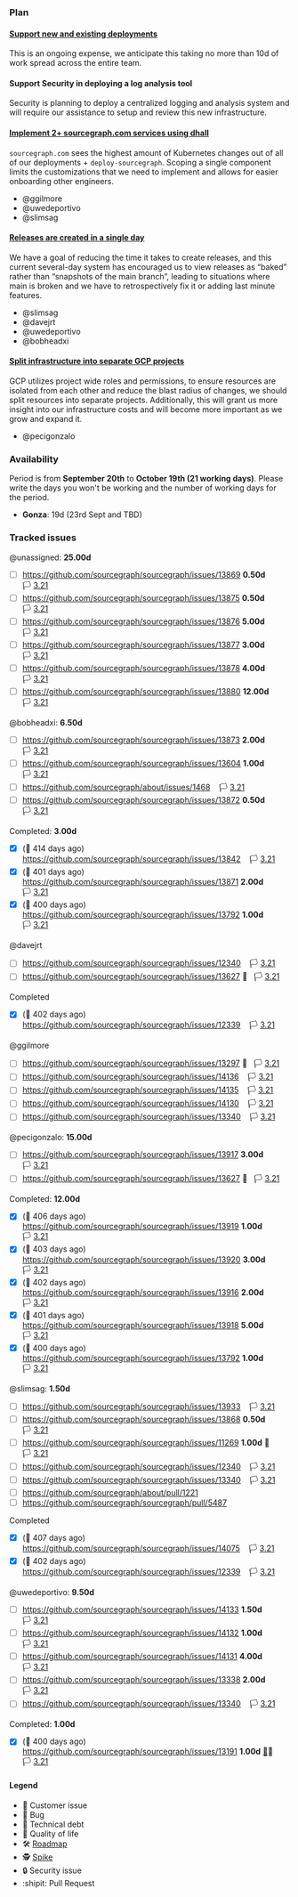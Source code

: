 ### Plan

#### [Support new and existing deployments](https://github.com/orgs/sourcegraph/projects/74)

This is an ongoing expense, we anticipate this taking no more than 10d of work spread across the entire team.

#### Support Security in deploying a log analysis tool

Security is planning to deploy a centralized logging and analysis system and will require our assistance to setup and review this new infrastructure.

#### [Implement 2+ sourcegraph.com services using dhall](https://github.com/orgs/sourcegraph/projects/71)

`sourcegraph.com` sees the highest amount of Kubernetes changes out of all of our deployments + `deploy-sourcegraph`. Scoping a single component limits the customizations that we need to implement and allows for easier onboarding other engineers.

- @ggilmore 
- @uwedeportivo
- @slimsag 

#### [Releases are created in a single day](https://github.com/orgs/sourcegraph/projects/90)

We have a goal of reducing the time it takes to create releases, and this current several-day system has encouraged us to view releases as “baked” rather than “snapshots of the main branch”, leading to situations where main is broken and we have to retrospectively fix it or adding last minute features.

- @slimsag 
- @davejrt 
- @uwedeportivo 
- @bobheadxi 

#### [Split infrastructure into separate GCP projects](https://github.com/orgs/sourcegraph/projects/92)

GCP utilizes project wide roles and permissions, to ensure resources are isolated from each other and reduce the blast radius of changes, we should split resources into separate projects. Additionally, this will grant us more insight into our infrastructure costs and will become more important as we grow and expand it.

- @pecigonzalo 

### Availability

Period is from **September 20th** to **October 19th (21 working days)**. Please write the days you won't be working and the number of working days for the period.

- **Gonza**: 19d (23rd Sept and TBD)

### Tracked issues

<!-- BEGIN WORK -->
<!-- BEGIN ASSIGNEE:  -->
@unassigned: __25.00d__

- [ ] https://github.com/sourcegraph/sourcegraph/issues/13869  __0.50d__   🏳️ [3.21](https://github.com/sourcegraph/sourcegraph/milestones/0)
- [ ] https://github.com/sourcegraph/sourcegraph/issues/13875  __0.50d__   🏳️ [3.21](https://github.com/sourcegraph/sourcegraph/milestones/0)
- [ ] https://github.com/sourcegraph/sourcegraph/issues/13876  __5.00d__   🏳️ [3.21](https://github.com/sourcegraph/sourcegraph/milestones/0)
- [ ] https://github.com/sourcegraph/sourcegraph/issues/13877  __3.00d__   🏳️ [3.21](https://github.com/sourcegraph/sourcegraph/milestones/0)
- [ ] https://github.com/sourcegraph/sourcegraph/issues/13878  __4.00d__   🏳️ [3.21](https://github.com/sourcegraph/sourcegraph/milestones/0)
- [ ] https://github.com/sourcegraph/sourcegraph/issues/13880  __12.00d__   🏳️ [3.21](https://github.com/sourcegraph/sourcegraph/milestones/0)
<!-- END ASSIGNEE -->

<!-- BEGIN ASSIGNEE: bobheadxi -->
@bobheadxi: __6.50d__

- [ ] https://github.com/sourcegraph/sourcegraph/issues/13873  __2.00d__   🏳️ [3.21](https://github.com/sourcegraph/sourcegraph/milestones/0)
- [ ] https://github.com/sourcegraph/sourcegraph/issues/13604  __1.00d__   🏳️ [3.21](https://github.com/sourcegraph/sourcegraph/milestones/0)
- [ ] https://github.com/sourcegraph/about/issues/1468    🏳️ [3.21](https://github.com/sourcegraph/about/milestones/0)
- [ ] https://github.com/sourcegraph/sourcegraph/issues/13872  __0.50d__   🏳️ [3.21](https://github.com/sourcegraph/sourcegraph/milestones/0)

Completed: __3.00d__
- [x] (🏁 414 days ago) https://github.com/sourcegraph/sourcegraph/issues/13842    🏳️ [3.21](https://github.com/sourcegraph/sourcegraph/milestones/0)
- [x] (🏁 401 days ago) https://github.com/sourcegraph/sourcegraph/issues/13871  __2.00d__   🏳️ [3.21](https://github.com/sourcegraph/sourcegraph/milestones/0)
- [x] (🏁 400 days ago) https://github.com/sourcegraph/sourcegraph/issues/13792  __1.00d__   🏳️ [3.21](https://github.com/sourcegraph/sourcegraph/milestones/0)
<!-- END ASSIGNEE -->

<!-- BEGIN ASSIGNEE: davejrt -->
@davejrt

- [ ] https://github.com/sourcegraph/sourcegraph/issues/12340    🏳️ [3.21](https://github.com/sourcegraph/sourcegraph/milestones/0)
- [ ] https://github.com/sourcegraph/sourcegraph/issues/13627  🧶   🏳️ [3.21](https://github.com/sourcegraph/sourcegraph/milestones/0)

Completed
- [x] (🏁 402 days ago) https://github.com/sourcegraph/sourcegraph/issues/12339    🏳️ [3.21](https://github.com/sourcegraph/sourcegraph/milestones/0)
<!-- END ASSIGNEE -->

<!-- BEGIN ASSIGNEE: ggilmore -->
@ggilmore

- [ ] https://github.com/sourcegraph/sourcegraph/issues/13297  🧶   🏳️ [3.21](https://github.com/sourcegraph/sourcegraph/milestones/0)
- [ ] https://github.com/sourcegraph/sourcegraph/issues/14136    🏳️ [3.21](https://github.com/sourcegraph/sourcegraph/milestones/0)
- [ ] https://github.com/sourcegraph/sourcegraph/issues/14135    🏳️ [3.21](https://github.com/sourcegraph/sourcegraph/milestones/0)
- [ ] https://github.com/sourcegraph/sourcegraph/issues/14130    🏳️ [3.21](https://github.com/sourcegraph/sourcegraph/milestones/0)
- [ ] https://github.com/sourcegraph/sourcegraph/issues/13340    🏳️ [3.21](https://github.com/sourcegraph/sourcegraph/milestones/0)
<!-- END ASSIGNEE -->

<!-- BEGIN ASSIGNEE: pecigonzalo -->
@pecigonzalo: __15.00d__

- [ ] https://github.com/sourcegraph/sourcegraph/issues/13917  __3.00d__   🏳️ [3.21](https://github.com/sourcegraph/sourcegraph/milestones/0)
- [ ] https://github.com/sourcegraph/sourcegraph/issues/13627  🧶   🏳️ [3.21](https://github.com/sourcegraph/sourcegraph/milestones/0)

Completed: __12.00d__
- [x] (🏁 406 days ago) https://github.com/sourcegraph/sourcegraph/issues/13919  __1.00d__   🏳️ [3.21](https://github.com/sourcegraph/sourcegraph/milestones/0)
- [x] (🏁 403 days ago) https://github.com/sourcegraph/sourcegraph/issues/13920  __3.00d__   🏳️ [3.21](https://github.com/sourcegraph/sourcegraph/milestones/0)
- [x] (🏁 402 days ago) https://github.com/sourcegraph/sourcegraph/issues/13916  __2.00d__   🏳️ [3.21](https://github.com/sourcegraph/sourcegraph/milestones/0)
- [x] (🏁 401 days ago) https://github.com/sourcegraph/sourcegraph/issues/13918  __5.00d__   🏳️ [3.21](https://github.com/sourcegraph/sourcegraph/milestones/0)
- [x] (🏁 400 days ago) https://github.com/sourcegraph/sourcegraph/issues/13792  __1.00d__   🏳️ [3.21](https://github.com/sourcegraph/sourcegraph/milestones/0)
<!-- END ASSIGNEE -->

<!-- BEGIN ASSIGNEE: slimsag -->
@slimsag: __1.50d__

- [ ] https://github.com/sourcegraph/sourcegraph/issues/13933    🏳️ [3.21](https://github.com/sourcegraph/sourcegraph/milestones/0)
- [ ] https://github.com/sourcegraph/sourcegraph/issues/13868  __0.50d__   🏳️ [3.21](https://github.com/sourcegraph/sourcegraph/milestones/0)
- [ ] https://github.com/sourcegraph/sourcegraph/issues/11269  __1.00d__ 👩   🏳️ [3.21](https://github.com/sourcegraph/sourcegraph/milestones/0)
- [ ] https://github.com/sourcegraph/sourcegraph/issues/12340    🏳️ [3.21](https://github.com/sourcegraph/sourcegraph/milestones/0)
- [ ] https://github.com/sourcegraph/sourcegraph/issues/13340    🏳️ [3.21](https://github.com/sourcegraph/sourcegraph/milestones/0)
- [ ] https://github.com/sourcegraph/about/pull/1221 
- [ ] https://github.com/sourcegraph/sourcegraph/pull/5487 

Completed
- [x] (🏁 407 days ago) https://github.com/sourcegraph/sourcegraph/issues/14075    🏳️ [3.21](https://github.com/sourcegraph/sourcegraph/milestones/0)
- [x] (🏁 402 days ago) https://github.com/sourcegraph/sourcegraph/issues/12339    🏳️ [3.21](https://github.com/sourcegraph/sourcegraph/milestones/0)
<!-- END ASSIGNEE -->

<!-- BEGIN ASSIGNEE: uwedeportivo -->
@uwedeportivo: __9.50d__

- [ ] https://github.com/sourcegraph/sourcegraph/issues/14133  __1.50d__   🏳️ [3.21](https://github.com/sourcegraph/sourcegraph/milestones/0)
- [ ] https://github.com/sourcegraph/sourcegraph/issues/14132  __1.00d__   🏳️ [3.21](https://github.com/sourcegraph/sourcegraph/milestones/0)
- [ ] https://github.com/sourcegraph/sourcegraph/issues/14131  __4.00d__   🏳️ [3.21](https://github.com/sourcegraph/sourcegraph/milestones/0)
- [ ] https://github.com/sourcegraph/sourcegraph/issues/13338  __2.00d__   🏳️ [3.21](https://github.com/sourcegraph/sourcegraph/milestones/0)
- [ ] https://github.com/sourcegraph/sourcegraph/issues/13340    🏳️ [3.21](https://github.com/sourcegraph/sourcegraph/milestones/0)

Completed: __1.00d__
- [x] (🏁 400 days ago) https://github.com/sourcegraph/sourcegraph/issues/13191  __1.00d__ [👩](https://app.hubspot.com/contacts/2762526/company/1712883009)🎩   🏳️ [3.21](https://github.com/sourcegraph/sourcegraph/milestones/0)
<!-- END ASSIGNEE -->
<!-- END WORK -->

#### Legend

- 👩 Customer issue
- 🐛 Bug
- 🧶 Technical debt
- 🎩 Quality of life
- 🛠️ [Roadmap](https://docs.google.com/document/d/1cBsE9801DcBF9chZyMnxRdolqM_1c2pPyGQz15QAvYI/edit#heading=h.5nwl5fv52ess)
- 🕵️ [Spike](https://en.wikipedia.org/wiki/Spike_(software_development))
- 🔒 Security issue
- :shipit: Pull Request
